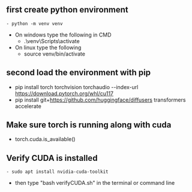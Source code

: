 ## first create python environment
    - python -m venv venv
 - On windows type the following in CMD
    - .\venv\Scripts\activate
 - On linux type the following
    - source venv/bin/activate


## second load the environment with pip
- pip install torch torchvision torchaudio --index-url https://download.pytorch.org/whl/cu117
- pip install git+https://github.com/huggingface/diffusers transformers accelerate

## Make sure torch is running along with cuda
- torch.cuda.is_available()

## Verify CUDA is installed
    - sudo apt install nvidia-cuda-toolkit
 - then type "bash verifyCUDA.sh" in the terminal or command line